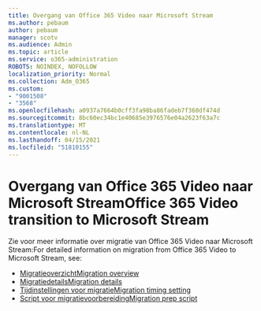 ```yaml
---
title: Overgang van Office 365 Video naar Microsoft Stream
ms.author: pebaum
author: pebaum
manager: scotv
ms.audience: Admin
ms.topic: article
ms.service: o365-administration
ROBOTS: NOINDEX, NOFOLLOW
localization_priority: Normal
ms.collection: Adm_O365
ms.custom:
- "9001508"
- "3568"
ms.openlocfilehash: a0937a7664b0cff3fa98ba86fadeb7f360df474d
ms.sourcegitcommit: 8bc60ec34bc1e40685e3976576e04a2623f63a7c
ms.translationtype: MT
ms.contentlocale: nl-NL
ms.lasthandoff: 04/15/2021
ms.locfileid: "51810155"
---
```

# <a name="office-365-video-transition-to-microsoft-stream"></a><span data-ttu-id="38050-102">Overgang van Office 365 Video naar Microsoft Stream</span><span class="sxs-lookup"><span data-stu-id="38050-102">Office 365 Video transition to Microsoft Stream</span></span>

<span data-ttu-id="38050-103">Zie voor meer informatie over migratie van Office 365 Video naar Microsoft Stream:</span><span class="sxs-lookup"><span data-stu-id="38050-103">For detailed information on migration from Office 365 Video to Microsoft Stream, see:</span></span>

- [<span data-ttu-id="38050-104">Migratieoverzicht</span><span class="sxs-lookup"><span data-stu-id="38050-104">Migration overview</span></span>](https://docs.microsoft.com/stream/migrate-from-office-365)
- [<span data-ttu-id="38050-105">Migratiedetails</span><span class="sxs-lookup"><span data-stu-id="38050-105">Migration details</span></span>](https://docs.microsoft.com/stream/migration-experience)
- [<span data-ttu-id="38050-106">Tijdinstellingen voor migratie</span><span class="sxs-lookup"><span data-stu-id="38050-106">Migration timing setting</span></span>](https://docs.microsoft.com/stream/migration-o365video-timing-setting)
- [<span data-ttu-id="38050-107">Script voor migratievoorbereiding</span><span class="sxs-lookup"><span data-stu-id="38050-107">Migration prep script</span></span>](https://docs.microsoft.com/stream/migration-o365video-prep)
